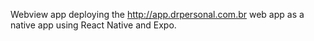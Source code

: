 Webview app deploying the http://app.drpersonal.com.br web app as a native app using React Native and Expo.
